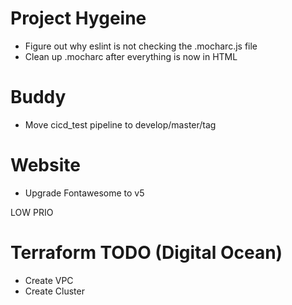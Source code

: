 # Project Hygeine
- Figure out why eslint is not checking the .mocharc.js file
- Clean up .mocharc after everything is now in HTML

# Buddy
- Move cicd_test pipeline to develop/master/tag 

# Website
- Upgrade Fontawesome to v5

LOW PRIO
# Terraform TODO (Digital Ocean)
- Create VPC
- Create Cluster